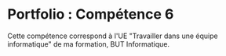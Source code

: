 # Portfolio : Compétence 6
Cette compétence correspond à l'UE "Travailler dans une équipe informatique" de ma formation, BUT Informatique.
